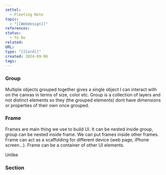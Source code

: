 ```yaml
---
zettel:
  - Fleeting Note
topic:
  - "[[Webdesign]]"
references: 
status:
  - To Do
related: 
URL: 
type: "[[Card]]"
created: 2024-09-06
tags:
---
```


### Group

Multiple objects grouped together gives a single object I can interact with on the canvas in terms of size, color etc.
Group is a collection of layers and not distinct elements so they (the grouped elements) dont have dimensions or properties of their own once grouped.

### Frame

Frames are main thing we use to build UI. It can be nested inside group, group can be nested inside frame. We can put frames inside other frames.
Frame can act as a scaffolding for different device (web page, iPhone screen...). 
Frame can be a container of other UI elements.

Unlike


### Section
